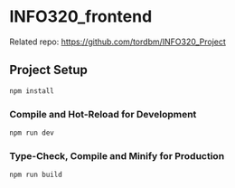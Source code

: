 # INFO320_frontend
Related repo: <a>https://github.com/tordbm/INFO320_Project</a>

## Project Setup

```sh
npm install
```

### Compile and Hot-Reload for Development

```sh
npm run dev
```

### Type-Check, Compile and Minify for Production

```sh
npm run build
```
